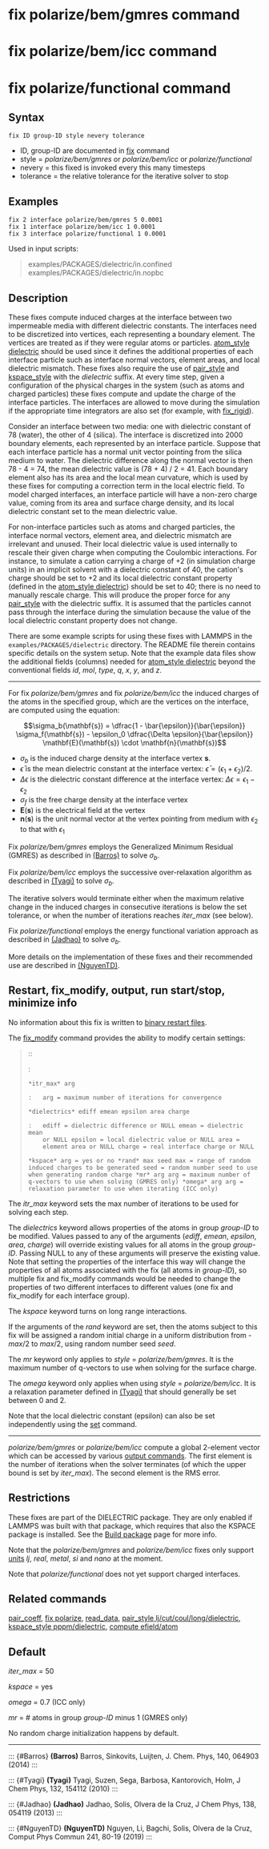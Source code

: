# fix polarize/bem/gmres command

# fix polarize/bem/icc command

# fix polarize/functional command

## Syntax

    fix ID group-ID style nevery tolerance

-   ID, group-ID are documented in [fix](fix) command
-   style = *polarize/bem/gmres* or *polarize/bem/icc* or
    *polarize/functional*
-   nevery = this fixed is invoked every this many timesteps
-   tolerance = the relative tolerance for the iterative solver to stop

## Examples

``` LAMMPS
fix 2 interface polarize/bem/gmres 5 0.0001
fix 1 interface polarize/bem/icc 1 0.0001
fix 3 interface polarize/functional 1 0.0001
```

Used in input scripts:

> examples/PACKAGES/dielectric/in.confined
>     examples/PACKAGES/dielectric/in.nopbc

## Description

These fixes compute induced charges at the interface between two
impermeable media with different dielectric constants. The interfaces
need to be discretized into vertices, each representing a boundary
element. The vertices are treated as if they were regular atoms or
particles. [atom_style dielectric](atom_style) should be used since it
defines the additional properties of each interface particle such as
interface normal vectors, element areas, and local dielectric mismatch.
These fixes also require the use of [pair_style](pair_style) and
[kspace_style](kspace_style) with the *dielectric* suffix. At every time
step, given a configuration of the physical charges in the system (such
as atoms and charged particles) these fixes compute and update the
charge of the interface particles. The interfaces are allowed to move
during the simulation if the appropriate time integrators are also set
(for example, with [fix_rigid](fix_rigid)).

Consider an interface between two media: one with dielectric constant of
78 (water), the other of 4 (silica). The interface is discretized into
2000 boundary elements, each represented by an interface particle.
Suppose that each interface particle has a normal unit vector pointing
from the silica medium to water. The dielectric difference along the
normal vector is then 78 - 4 = 74, the mean dielectric value is (78 + 4)
/ 2 = 41. Each boundary element also has its area and the local mean
curvature, which is used by these fixes for computing a correction term
in the local electric field. To model charged interfaces, an interface
particle will have a non-zero charge value, coming from its area and
surface charge density, and its local dielectric constant set to the
mean dielectric value.

For non-interface particles such as atoms and charged particles, the
interface normal vectors, element area, and dielectric mismatch are
irrelevant and unused. Their local dielectric value is used internally
to rescale their given charge when computing the Coulombic interactions.
For instance, to simulate a cation carrying a charge of +2 (in
simulation charge units) in an implicit solvent with a dielectric
constant of 40, the cation\'s charge should be set to +2 and its local
dielectric constant property (defined in the [atom_style
dielectric](atom_style)) should be set to 40; there is no need to
manually rescale charge. This will produce the proper force for any
[pair_style](pair_style) with the dielectric suffix. It is assumed that
the particles cannot pass through the interface during the simulation
because the value of the local dielectric constant property does not
change.

There are some example scripts for using these fixes with LAMMPS in the
`examples/PACKAGES/dielectric` directory. The README file therein
contains specific details on the system setup. Note that the example
data files show the additional fields (columns) needed for [atom_style
dielectric](atom_style) beyond the conventional fields *id*, *mol*,
*type*, *q*, *x*, *y*, and *z*.

------------------------------------------------------------------------

For fix *polarize/bem/gmres* and fix *polarize/bem/icc* the induced
charges of the atoms in the specified group, which are the vertices on
the interface, are computed using the equation:

$$\sigma_b(\mathbf{s}) = \dfrac{1 - \bar{\epsilon}}{\bar{\epsilon}}
   \sigma_f(\mathbf{s}) - \epsilon_0 \dfrac{\Delta \epsilon}{\bar{\epsilon}}
   \mathbf{E}(\mathbf{s}) \cdot \mathbf{n}(\mathbf{s})$$

-   $\sigma_b$ is the induced charge density at the interface vertex
    $\mathbf{s}$.
-   $\bar{\epsilon}$ is the mean dielectric constant at the interface
    vertex: $\bar{\epsilon} = (\epsilon_1 + \epsilon_2)/2$.
-   $\Delta \epsilon$ is the dielectric constant difference at the
    interface vertex: $\Delta \epsilon = \epsilon_1 - \epsilon_2$
-   $\sigma_f$ is the free charge density at the interface vertex
-   $\mathbf{E}(\mathbf{s})$ is the electrical field at the vertex
-   $\mathbf{n}(\mathbf{s})$ is the unit normal vector at the vertex
    pointing from medium with $\epsilon_2$ to that with $\epsilon_1$

Fix *polarize/bem/gmres* employs the Generalized Minimum Residual
(GMRES) as described in [(Barros)](Barros) to solve $\sigma_b$.

Fix *polarize/bem/icc* employs the successive over-relaxation algorithm
as described in [(Tyagi)](Tyagi) to solve $\sigma_b$.

The iterative solvers would terminate either when the maximum relative
change in the induced charges in consecutive iterations is below the set
tolerance, or when the number of iterations reaches *iter_max* (see
below).

Fix *polarize/functional* employs the energy functional variation
approach as described in [(Jadhao)](Jadhao) to solve $\sigma_b$.

More details on the implementation of these fixes and their recommended
use are described in [(NguyenTD)](NguyenTD).

## Restart, fix_modify, output, run start/stop, minimize info

No information about this fix is written to [binary restart
files](restart).

The [fix_modify](fix_modify) command provides the ability to modify
certain settings:

> 
>
> ::
>
> :   
>
>     *itr_max* arg
>
>     :   arg = maximum number of iterations for convergence
>
>     *dielectrics* ediff emean epsilon area charge
>
>     :   ediff = dielectric difference or NULL emean = dielectric mean
>         or NULL epsilon = local dielectric value or NULL area =
>         element area or NULL charge = real interface charge or NULL
>
>     *kspace* arg = yes or no *rand* max seed max = range of random
>     induced charges to be generated seed = random number seed to use
>     when generating random charge *mr* arg arg = maximum number of
>     q-vectors to use when solving (GMRES only) *omega* arg arg =
>     relaxation parameter to use when iterating (ICC only)

The *itr_max* keyword sets the max number of iterations to be used for
solving each step.

The *dielectrics* keyword allows properties of the atoms in group
*group-ID* to be modified. Values passed to any of the arguments
(*ediff*, *emean*, *epsilon*, *area*, *charge*) will override existing
values for all atoms in the group *group-ID*. Passing NULL to any of
these arguments will preserve the existing value. Note that setting the
properties of the interface this way will change the properties of all
atoms associated with the fix (all atoms in *group-ID*), so multiple fix
and fix_modify commands would be needed to change the properties of two
different interfaces to different values (one fix and fix_modify for
each interface group).

The *kspace* keyword turns on long range interactions.

If the arguments of the *rand* keyword are set, then the atoms subject
to this fix will be assigned a random initial charge in a uniform
distribution from -*max*/2 to *max*/2, using random number seed *seed*.

The *mr* keyword only applies to *style* = *polarize/bem/gmres*. It is
the maximum number of q-vectors to use when solving for the surface
charge.

The *omega* keyword only applies when using *style* =
*polarize/bem/icc*. It is a relaxation parameter defined in
[(Tyagi)](Tyagi) that should generally be set between 0 and 2.

Note that the local dielectric constant (epsilon) can also be set
independently using the [set](set) command.

------------------------------------------------------------------------

*polarize/bem/gmres* or *polarize/bem/icc* compute a global 2-element
vector which can be accessed by various [output commands](Howto_output).
The first element is the number of iterations when the solver terminates
(of which the upper bound is set by *iter_max*). The second element is
the RMS error.

## Restrictions

These fixes are part of the DIELECTRIC package. They are only enabled if
LAMMPS was built with that package, which requires that also the KSPACE
package is installed. See the [Build package](Build_package) page for
more info.

Note that the *polarize/bem/gmres* and *polarize/bem/icc* fixes only
support [units](units) *lj*, *real*, *metal*, *si* and *nano* at the
moment.

Note that *polarize/functional* does not yet support charged interfaces.

## Related commands

[pair_coeff](pair_coeff), [fix polarize](fix_polarize),
[read_data](read_data), [pair_style
lj/cut/coul/long/dielectric](pair_dielectric), [kspace_style
pppm/dielectric](kspace_style), [compute
efield/atom](compute_efield_atom)

## Default

*iter_max* = 50

*kspace* = yes

*omega* = 0.7 (ICC only)

*mr* = \# atoms in group *group-ID* minus 1 (GMRES only)

No random charge initialization happens by default.

------------------------------------------------------------------------

::: {#Barros}
**(Barros)** Barros, Sinkovits, Luijten, J. Chem. Phys, 140, 064903
(2014)
:::

::: {#Tyagi}
**(Tyagi)** Tyagi, Suzen, Sega, Barbosa, Kantorovich, Holm, J Chem Phys,
132, 154112 (2010)
:::

::: {#Jadhao}
**(Jadhao)** Jadhao, Solis, Olvera de la Cruz, J Chem Phys, 138, 054119
(2013)
:::

::: {#NguyenTD}
**(NguyenTD)** Nguyen, Li, Bagchi, Solis, Olvera de la Cruz, Comput Phys
Commun 241, 80-19 (2019)
:::
